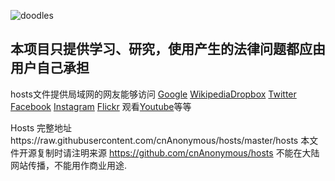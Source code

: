 ![doodles](https://www.google.com/logos/doodles/2016/41st-anniversary-of-the-discovery-of-the-mountain-of-the-butterflies-5704071614824448.2-hp2x.jpg)

##   本项目只提供学习、研究，使用产生的法律问题都应由用户自己承担
  hosts文件提供局域网的网友能够访问 [Google](https://www.google.com/ncr) [Wikipedia](https://www.wikipedia.org)[Dropbox](https://www.dropbox.com) [Twitter](https://twitter.com) [Facebook](https://www.facebook.com) [Instagram](https://www.instagram.com) [Flickr](https://www.flickr.com)  观看[Youtube](https://www.youtube.com)等等

Hosts 完整地址https://raw.githubusercontent.com/cnAnonymous/hosts/master/hosts 本文件开源复制时请注明来源 https://github.com/cnAnonymous/hosts 不能在大陆网站传播，不能用作商业用途.
 



